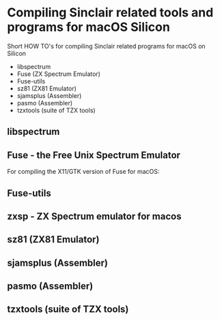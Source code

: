 # Compiling Sinclair related tools and programs for macOS Silicon
Short HOW TO's for compiling Sinclair related programs for macOS on Silicon

* libspectrum
* Fuse (ZX Spectrum Emulator)
* Fuse-utils
* sz81 (ZX81 Emulator)
* sjamsplus (Assembler)
* pasmo (Assembler)
* tzxtools (suite of TZX tools)


## libspectrum

## Fuse - the Free Unix Spectrum Emulator
For compiling the X11/GTK version of Fuse for macOS:

## Fuse-utils

## zxsp - ZX Spectrum emulator for macos

## sz81 (ZX81 Emulator)

## sjamsplus (Assembler)

## pasmo (Assembler)

## tzxtools (suite of TZX tools)
